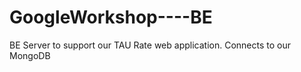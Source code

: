 # GoogleWorkshop----BE

BE Server to support our TAU Rate web application. Connects to our MongoDB 
